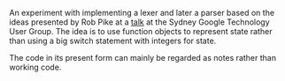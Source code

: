 An experiment with implementing a lexer and later a parser based on the ideas presented by Rob Pike at a [talk](https://www.youtube.com/watch?v=HxaD_trXwRE) at the Sydney Google Technology User Group. The idea is to use function objects to represent state rather than using a big switch statement with integers for state.

The code in its present form can mainly be regarded as notes rather than working code.